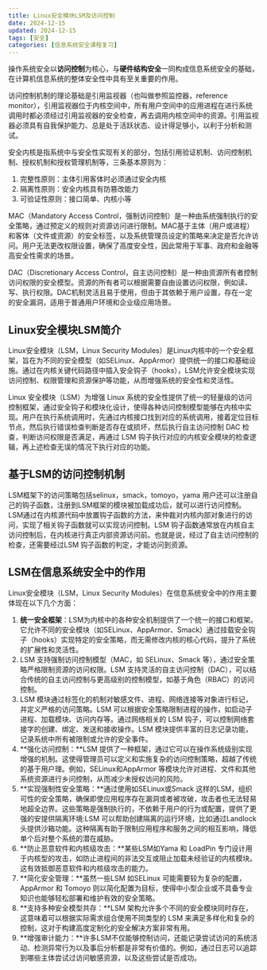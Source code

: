 ```yaml
---
title: Linux安全模块LSM及访问控制
date: 2024-12-15
updated: 2024-12-15
tags: [安全]
categories: [信息系统安全课程复习]
---
```


操作系统安全以**访问控制**为核心，与**硬件结构安全**一同构成信息系统安全的基础，在计算机信息系统的整体安全性中具有至关重要的作用。

访问控制机制的理论基础是引用监视器（也叫做参照监控器，reference monitor），引用监视器位于内核空间中，所有用户空间中的应用进程在进行系统调用时都必须经过引用监视器的安全检查，再去调用内核空间中的资源。引用监视器必须具有自我保护能力、总是处于活跃状态、设计得足够小，以利于分析和测试。

安全内核是指系统中与安全性实现有关的部分，包括引用验证机制、访问控制机制、授权机制和授权管理机制等，三条基本原则为：

1. 完整性原则：主体引用客体时必须通过安全内核
2. 隔离性原则：安全内核具有防篡改能力
3. 可验证性原则：接口简单、内核小等

MAC（Mandatory Access Control，强制访问控制）是一种由系统强制执行的安全策略，通过预定义的规则对资源访问进行限制。MAC基于主体（用户或进程）和客体（文件或资源）的安全标签，以及系统管理员设定的策略来决定是否允许访问。用户无法更改权限设置，确保了高度安全性，因此常用于军事、政府和金融等高安全性需求的场景。

DAC（Discretionary Access Control，自主访问控制）是一种由资源所有者控制访问权限的安全模型。资源的所有者可以根据需要自由设置访问权限，例如读、写、执行权限。DAC机制灵活且易于使用，但由于其依赖于用户设置，存在一定的安全漏洞，适用于普通用户环境和企业级应用场景。

## Linux安全模块LSM简介
 Linux安全模块（LSM，Linux Security Modules）是Linux内核中的一个安全框架，旨在为不同的安全模型（如SELinux、AppArmor）提供统一的接口和基础设施。通过在内核关键代码路径中插入安全钩子（hooks），LSM允许安全模块实现访问控制、权限管理和资源保护等功能，从而增强系统的安全性和灵活性。  

Linux 安全模块（LSM）为增强 Linux 系统的安全性提供了统一的轻量级的访问控制框架，通过安全钩子和模块化设计，使得各种访问控制模型能够在内核中实现。用户在执行系统调用时，先通过内核接口找到对应的系统调用，接着定位目标节点，然后执行错误检查判断是否存在或损坏，然后执行自主访问控制 DAC 检查，判断访问权限是否满足，再通过 LSM 钩子执行对应的内核安全模块的检查逻辑，再上述检查无误的情况下执行对应的功能。

##  基于LSM的访问控制机制
LSM框架下的访问策略包括selinux，smack，tomoyo，yama 用户还可以注册自己的钩子函数，注册到LSM框架的模块被加载成功后，就可以进行访问控制。LSM通过在内核源代码中放置钩子函数的方法，来仲裁对内核内部对象进行的访问，实现了相关钩子函数就可以实现访问控制。LSM 钩子函数通常放在内核自主访问控制后，在内核进行真正内部资源访问前。也就是说，经过了自主访问控制的检查，还需要经过LSM 钩子函数的判定，才能访问到资源。

## LSM在信息系统安全中的作用
Linux安全模块（LSM，Linux Security Modules）在信息系统安全中的作用主要体现在以下几个方面：

1. **统一安全框架**：LSM为内核中的各种安全机制提供了一个统一的接口和框架。它允许不同的安全模块（如SELinux、AppArmor、Smack）通过挂载安全钩子（hooks）实现特定的安全策略，而无需修改内核的核心代码，提升了系统的扩展性和灵活性。
2. LSM 支持强制访问控制模型（MAC，如 SELinux、Smack 等），通过安全策略严格限制资源的访问权限。LSM 支持灵活的自主访问控制（DAC），可以结合传统的自主访问控制与更高级别的控制模型，如基于角色（RBAC）的访问控制。
3. LSM 模块通过标签化的机制对敏感文件、进程、网络连接等对象进行标记，并定义严格的访问策略。LSM 可以根据安全策略限制进程的操作，如启动子进程、加载模块、访问内存等。通过网络相关的 LSM 钩子，可以控制网络套接字的创建、绑定、发送和接收操作。LSM 模块提供丰富的日志记录功能，记录系统中所有被限制或允许的安全事件。
4. **强化访问控制：**LSM 提供了一种框架，通过它可以在操作系统级别实现增强的机制。这使得管理员可以定义和实施复杂的访问控制策略，超越了传统的基于用户理。例如，SELinux和AppArmor 等模块允许对进程、文件和其他系统资源进行乡问控制，从而减少未授权访问的风险。
5. **实现强制性安全策略：**通过使用如SELinux或Smack 这样的LSM，组织可性的安全策略，确保即使应用程序存在漏洞或者被攻破，攻击者也无法轻易地超全边界。这些策略是强制执行的，不依赖于用户的行为或配置，提供了更强的安提供隔离环境:LSM 可以帮助创建隔离的运行环境，比如通过Landlock头提供沙箱功能。这种隔离有助于限制应用程序和服务之间的相互影响，降低单个后对整个系统的潜在威胁。
6. **防止恶意软件和内核级攻击：**某些LSM如Yama 和 LoadPin 专门设计用于内核型的攻击，如防止进程间的非法交互或阻止加载未经验证的内核模块。这有效抵御恶意软件和内核级攻击的能力。
7. **简化安全管理：**虽然一些LSM 如SELinux 可能需要较为复杂的配置，AppArmor 和 Tomoyo 则以简化配置为目标，使得中小型企业或不具备专业知识也能够轻松部署和维护有效的安全策略。
8. **支持多种安全模型共存：**LSM 架构允许多个不同的安全模块同时存在，这意味着可以根据实际需求组合使用不同类型的 LSM 来满足多样化和复杂的控制，这对于构建高度定制化的安全解决方案非常有用。
9. **增强审计能力：**许多LSM不仅能够控制访问，还能记录尝试访问的系统活动、检测异常行为以及事后分析都是非常有价值的。例如，通过日志可以追踪到哪些主体尝试过访问敏感资源，以及这些尝试是否成功。



